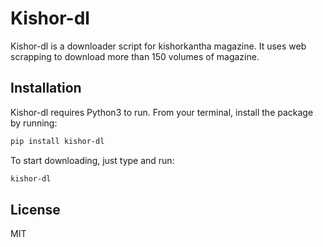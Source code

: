 # Kishor-dl

Kishor-dl is a downloader script for kishorkantha magazine. It uses web scrapping to download more than 150 volumes of magazine.


Installation
----

Kishor-dl requires Python3 to run. From your terminal, install the package by running:
```sh
pip install kishor-dl
```
To start downloading, just type and run:
```sh
kishor-dl
```
License
----

MIT